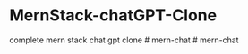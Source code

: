 # MernStack-chatGPT-Clone
complete mern stack chat gpt clone 
#   m e r n - c h a t  
 #   m e r n - c h a t  
 